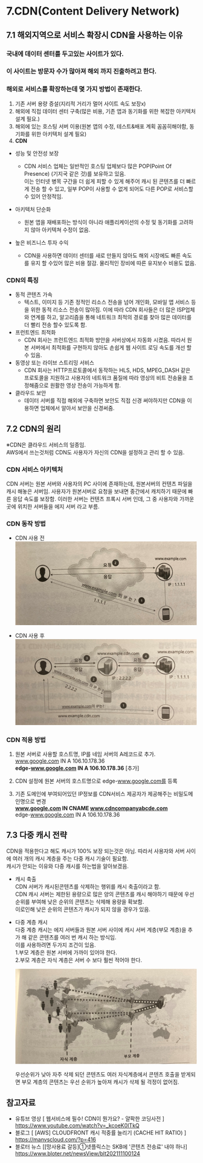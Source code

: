 # 7.CDN(Content Delivery Network)

## 7.1 해외지역으로 서비스 확장시 CDN을 사용하는 이유

### 국내에 데이터 센터를 두고있는 사이트가 있다.
### 이 사이트는 방문자 수가 많아져 해외 까지 진출하려고 한다. 
### 해외로 서비스를 확장하는데 몇 가지 방법이 존재한다.

1. 기존 서버 용량 증설(지리적 거리가 멀어 사이트 속도 보장x)
2. 해외에 직접 데이터 센터 구축(많은 비용, 기존 앱과 동기화를 위한 복잡한 아키텍처 설계 필요.)
3. 해외에 있는 호스팅 서버 이용(원본 앱의 수정, 테스트&배포 계획 꼼꼼히해야함, 동기화를 위한 아키텍처 설계 필요)
4. **CDN**

- 성능 및 안전성 보장
    - CDN 서비스 업체는 일반적인 호스팅 업체보다 많은 POP(Point Of Presence) (기지국 같은 것)를 보유하고 있음.  
    이는 인터넷 병목 구간을 더 쉽게 피할 수 있게 해주어 캐시 된 콘텐츠를 더 빠르게 전송 할 수 있고, 일부 POP이 사용할 수 없게 되어도 다른 POP로 서비스할 수 있어 안정적임.  

- 아키텍처 단순화
    - 원본 앱을 재배포하는 방식이 아니라 애플리케이션의 수정 및 동기화를 고려하지 않아 아키텍쳐 수정이 없음.

- 높은 비즈니스 투자 수익
    - CDN을 사용하면 데이터 센터를 새로 만들지 않아도 해외 시장에도 빠른 속도를 유지 할 수있어 많은 비용 절감. 물리적인 장비에 따른 유지보수 비용도 없음.

### CDN의 특징
- 동적 콘텐츠 가속
    - 텍스트, 이미지 등 기존 정적인 리소스 전송을 넘어 개인화, 모바일 앱 서비스 등을 위한 동적 리소스 전송이 많아짐. 이에 따라 CDN 회사들은 더 많은 ISP업체와 연계를 하고, 알고리즘을 통해 네트워크 최적의 경로를 찾아 많은 데이터를 더 빨리 전송 할수 있도록 함.
- 프런트엔드 최적화
    - CDN 회사는 프런트엔드 최적화 방안을 서버상에서 자동화 시켰음. 따라서 원본 서버에서 최적화를 구현하지 않아도 손쉽게 웹 사이트 로딩 속도를 개선 할 수 있음.
- 동영상 또는 라이브 스트리밍 서비스
    - CDN 회사는 HTTP프로토콜에서 동작하는 HLS, HDS, MPEG_DASH 같은 프로토콜을 지원하고 사용자의 네트워크 품질에 따라 영상의 비트 전송율을 조정해줌으로 원활한 영상 전송이 가능하게 함.
- 클라우드 보안
    - 데이터 서버를 직접 해외에 구축하면 보안도 직접 신경 써야하지만 CDN을 이용하면 업체에서 알아서 보안을 신경써줌.


## 7.2 CDN의 원리

※CDN은 클라우드 서비스의 일종임.  
AWS에서 쓰는것처럼 CDN도 사용자가 자신의 CDN을 설정하고 관리 할 수 있음.

### CDN 서비스 아키텍처

CDN 서버는 원본 서버와 사용자의 PC 사이에 존재하는데, 원본서버의 컨텐츠 파일을 캐시 해놓은 서버임. 사용자가 원본서버로 요청을 보내면 중간에서 캐치하기 때문에 빠른 응답 속도를 보장함. 이러한 서버는 컨텐츠 프록시 서버 인데, 그 중 사용자와 가까운 곳에 위치한 서버들을 에지 서버 라고 부름.

### CDN 동작 방법
- CDN 사용 전  
![](etc/1127/images/1.jpg)


- CDN 사용 후  
![](etc/1127/images/2.jpg)

### CDN 적용 방법

1. 원본 서버로 사용할 호스트명, IP를 네임 서버의 A레코드로 추가.  
    www.google.com IN A 106.10.178.36  
    **edge-www.google.com IN A 106.10.178.36** [추가]  

2. CDN 설정에 원본 서버의 호스트명으로 edge-www.google.com를 등록

3. 기존 도메인에 부여되어있던 IP정보를 CDN서비스 제공자가 제공해주는 비밀도메인명으로 변경  
    **www.google.com IN CNAME www.cdncompanyabcde.com**  
    edge-www.google.com IN A 106.10.178.36

## 7.3 다중 캐시 전략

CDN을 적용한다고 해도 캐시가 100% 보장 되는것은 아님.
따라서 사용자와 서버 사이에 여러 개의 캐시 계층을 주는 다중 캐시 기술이 필요함.  
캐시가 안되는 이유와 다중 캐시를 하는법을 알아보겠음.


- 캐시 축출  
    CDN 서버가 캐시된콘텐츠를 삭제하는 행위를 캐시 축출이라고 함.  
    CDN 캐시 서버는 제한된 용량으로 많은 양의 콘텐츠를 캐시 해야하기 때문에 우선순위를 부여해 낮은 순위의 콘텐츠는 삭제해 용량을 확보함.  
    이로인해 낮은 순위의 콘텐츠가 캐시가 되지 않을 경우가 있음.  
    

- 다중 계층 캐시   
    다중 계층 캐시는 에지 서버들과 원본 서버 사이에 캐시 서버 계층(부모 계층)을 추가 해 같은 콘텐츠를 여러 번 캐시 하는 방식임.  
    이를 사용하려면 두가지 조건이 있음.  
    1.부모 계층은 원본 서버에 가까이 있어야 한다.  
    2.부모 계층은 자식 계층은 서버 수 보다 훨씬 적어야 한다.  

    ![](etc/1127/images/3.jpg)

    우선순위가 낮아 자주 삭제 되던 콘텐츠도 여러 자식계층에서 콘텐츠 호출을 받게되면 부모 계층의 콘텐츠는 우선 순위가 높아져 캐시가 삭제 될 걱정이 없어짐.

## 참고자료

- 유튜브 영상 [ 웹서비스에 필수! CDN이 뭔가요? - 얄팍한 코딩사전 ]
    https://www.youtube.com/watch?v=_kcoeK0ITkQ
- 블로그 [ [AWS] CLOUDFRONT 캐시 적중률 늘리기 (CACHE HIT RATIO) ]  
https://manvscloud.com/?p=416
- 블로터 뉴스 [[망사용료 갈등]①넷플릭스는 SKB에 '콘텐츠 전송료' 내야 하나]  
https://www.bloter.net/newsView/blt202111100124